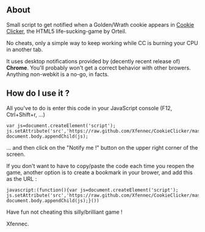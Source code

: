 About
-----

Small script to get notified when a Golden/Wrath cookie appears in [Cookie Clicker](http://orteil.dashnet.org/cookieclicker/),
the HTML5 life-sucking-game by Orteil.

No cheats, only a simple way to keep working while CC is burning your CPU in another tab.

It uses desktop notifications provided by (decently recent release of) **Chrome**. You'll
probably won't get a correct behavior with other browers. Anything non-webkit is a no-go,
in facts.

How do I use it ?
-----------------

All you've to do is enter this code in your JavaScript console (F12, Ctrl+Shift+r, …)

```
var js=document.createElement('script');
js.setAttribute('src','https://raw.github.com/Xfennec/CookieClicker/master/golden_notify.js');
document.body.appendChild(js);
```
… and then click on the "Notify me !" button on the upper right corner of the screen.

If you don't want to have to copy/paste the code each time you reopen the game, another 
option is to create a bookmark in your brower, and add this as the URL :

```
javascript:(function(){var js=document.createElement('script'); js.setAttribute('src','https://raw.github.com/Xfennec/CookieClicker/master/golden_notify.js'); document.body.appendChild(js);}())
```

Have fun not cheating this silly/brilliant game !

Xfennec.
